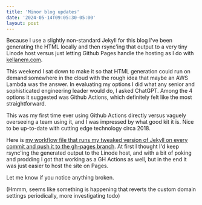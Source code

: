 ```yaml
---
title: 'Minor blog updates'
date: '2024-05-14T09:05:30-05:00'
layout: post
---
```

Because I use a slightly non-standard Jekyll for this blog I've been generating the HTML locally and then rsync'ing that output to a very tiny Linode host versus just letting Github Pages handle the hosting as I do with [kellanem.com](https://kellanem.com).

This weekend I sat down to make it so that HTML generation could run on demand somewhere in the cloud with the rough idea that maybe an AWS Lambda was the answer. In evaluating my options I did what any senior and sophisticated engineering leader would do, I asked ChatGPT. Among the 4 options it suggested was Github Actions, which definitely felt like the most straightforward.

This was my first time ever using Github Actions directly versus vaguely overseeing a team using it, and I was impressed by what good kit it is. Nice to be up-to-date with cutting edge technology circa 2018.

Here is [my workflow file that runs my tweaked version of Jekyll on every commit and push it to the gh-pages branch](https://github.com/kellan/laughingmeme/blob/main/.github/workflows/jekyll.yml). At first I thought I'd keep rsync'ing the generated output to the Linode host, and with a bit of poking and prodding I got that working as a GH Actions as well, but in the end it was just easier to host the site on Pages.

Let me know if you notice anything broken.

(Hmmm, seems like something is happening that reverts the custom domain settings periodically, more investigating todo)